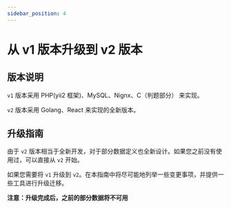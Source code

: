 ```yaml
---
sidebar_position: 4
---
```


# 从 v1 版本升级到 v2 版本

## 版本说明

`v1` 版本采用 PHP(yii2 框架)、MySQL、Nignx、C（判题部分） 来实现。

`v2` 版本采用 Golang、React 来实现的全新版本。

## 升级指南

由于 `v2` 版本相当于全新开发，对于部分数据定义也全新设计。如果您之前没有使用过，可以直接从 `v2` 开始。

如果您需要将 `v1` 升级到 `v2`。在本指南中将尽可能地列举一些变更事项，并提供一些工具进行升级迁移。

**注意：升级完成后，之前的部分数据将不可用**

